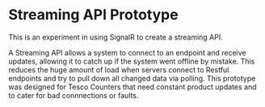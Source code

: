 # Streaming API Prototype
This is an experiment in using SignalR to create a streaming API. 

A Streaming API allows a system to connect to an endpoint and receive updates, allowing it to catch up if the system went offline by mistake.
This reduces the huge amount of load when servers connect to Restful endpoints and try to pull down all changed data via polling. 
This prototype was designed for Tesco Counters that need constant product updates and to cater for bad connnections or faults.
